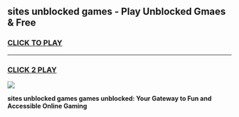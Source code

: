 
## sites unblocked games - Play Unblocked Gmaes & Free
<h3>
<a href="https://news.freeplayer.one?title=sites_unblocked_games&ref=23F">CLICK TO PLAY</a></h3>
<hr>

<h3>
<a href="https://news.freeplayer.one?title=sites_unblocked_games&ref=23F">CLICK 2 PLAY</a>
  
</h3>

<a href="https://news.freeplayer.one?title=sites_unblocked_games&ref=23F/"><img src="https://clearcache.store/games.png"></a>


**sites unblocked games games unblocked: Your Gateway to Fun and Accessible Online Gaming**
